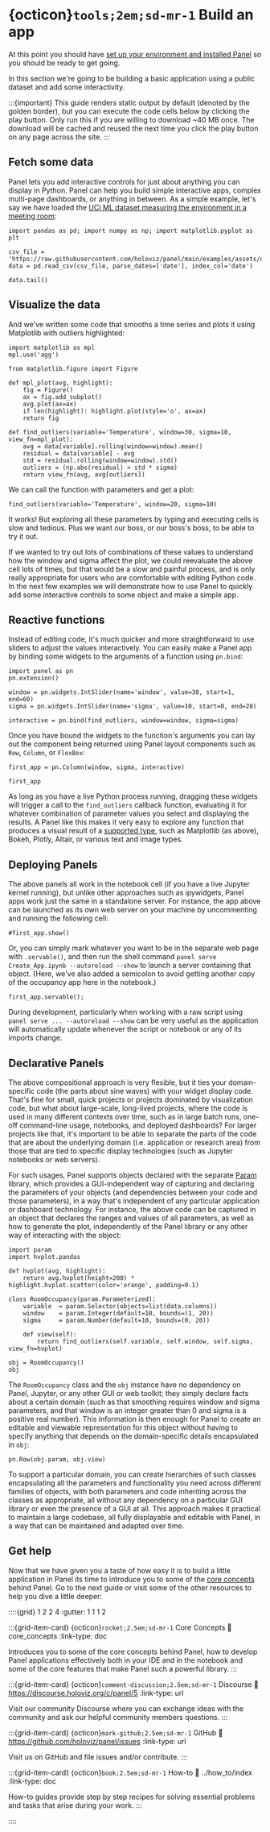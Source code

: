 # {octicon}`tools;2em;sd-mr-1` Build an app

At this point you should have [set up your environment and installed Panel](installation.md) so you should be ready to get going.

In this section we're going to be building a basic application using a public dataset and add some interactivity.

:::{important}
This guide renders static output by default (denoted by the golden border), but you can execute the code cells below by clicking the play button. Only run this if you are willing to download ~40 MB once. The download will be cached and reused the next time you click the play button on any page across the site.
:::

## Fetch some data

Panel lets you add interactive controls for just about anything you can display in Python. Panel can help you build simple interactive apps, complex multi-page dashboards, or anything in between. As a simple example, let's say we have loaded the [UCI ML dataset measuring the environment in a meeting room](http://archive.ics.uci.edu/ml/datasets/Occupancy+Detection+):


```{pyodide}
import pandas as pd; import numpy as np; import matplotlib.pyplot as plt

csv_file = 'https://raw.githubusercontent.com/holoviz/panel/main/examples/assets/occupancy.csv'
data = pd.read_csv(csv_file, parse_dates=['date'], index_col='date')

data.tail()
```

## Visualize the data

And we've written some code that smooths a time series and plots it using Matplotlib with outliers highlighted:


```{pyodide}
import matplotlib as mpl
mpl.use('agg')

from matplotlib.figure import Figure

def mpl_plot(avg, highlight):
    fig = Figure()
    ax = fig.add_subplot()
    avg.plot(ax=ax)
    if len(highlight): highlight.plot(style='o', ax=ax)
    return fig

def find_outliers(variable='Temperature', window=30, sigma=10, view_fn=mpl_plot):
    avg = data[variable].rolling(window=window).mean()
    residual = data[variable] - avg
    std = residual.rolling(window=window).std()
    outliers = (np.abs(residual) > std * sigma)
    return view_fn(avg, avg[outliers])
```

We can call the function with parameters and get a plot:

```{pyodide}
find_outliers(variable='Temperature', window=20, sigma=10)
```

It works! But exploring all these parameters by typing and executing cells is slow and tedious. Plus we want our boss, or our boss's boss, to be able to try it out.

If we wanted to try out lots of combinations of these values to understand how the window and sigma affect the plot, we could reevaluate the above cell lots of times, but that would be a slow and painful process, and is only really appropriate for users who are comfortable with editing Python code. In the next few examples we will demonstrate how to use Panel to quickly add some interactive controls to some object and make a simple app.

## Reactive functions

Instead of editing code, it's much quicker and more straightforward to use sliders to adjust the values interactively. You can easily make a Panel app by binding some widgets to the arguments of a function using `pn.bind`:


```{pyodide}
import panel as pn
pn.extension()

window = pn.widgets.IntSlider(name='window', value=30, start=1, end=60)
sigma = pn.widgets.IntSlider(name='sigma', value=10, start=0, end=20)

interactive = pn.bind(find_outliers, window=window, sigma=sigma)
```

Once you have bound the widgets to the function's arguments you can lay out the component being returned using Panel layout components such as `Row`, `Column`, or `FlexBox`:


```{pyodide}
first_app = pn.Column(window, sigma, interactive)

first_app
```

As long as you have a live Python process running, dragging these widgets will trigger a call to the `find_outliers` callback function, evaluating it for whatever combination of parameter values you select and displaying the results. A Panel like this makes it very easy to explore any function that produces a visual result of a [supported type](https://github.com/pyviz/panel/issues/2), such as Matplotlib (as above), Bokeh, Plotly, Altair, or various text and image types.

## Deploying Panels

The above panels all work in the notebook cell (if you have a live Jupyter kernel running), but unlike other approaches such as ipywidgets, Panel apps work just the same in a standalone server. For instance, the app above can be launched as its own web server on your machine by uncommenting and running the following cell:


```{pyodide}
#first_app.show()
```

Or, you can simply mark whatever you want to be in the separate web page with `.servable()`, and then run the shell command `panel serve Create_App.ipynb --autoreload --show` to launch a server containing that object. (Here, we've also added a semicolon to avoid getting another copy of the occupancy app here in the notebook.)


```{pyodide}
first_app.servable();
```

During development, particularly when working with a raw script using `panel serve ... --autoreload --show` can be very useful as the application will automatically update whenever the script or notebook or any of its imports change.

## Declarative Panels

The above compositional approach is very flexible, but it ties your domain-specific code (the parts about sine waves) with your widget display code. That's fine for small, quick projects or projects dominated by visualization code, but what about large-scale, long-lived projects, where the code is used in many different contexts over time, such as in large batch runs, one-off command-line usage, notebooks, and deployed dashboards?  For larger projects like that, it's important to be able to separate the parts of the code that are about the underlying domain (i.e. application or research area) from those that are tied to specific display technologies (such as Jupyter notebooks or web servers).

For such usages, Panel supports objects declared with the separate [Param](http://param.pyviz.org) library, which provides a GUI-independent way of capturing and declaring the parameters of your objects (and dependencies between your code and those parameters), in a way that's independent of any particular application or dashboard technology. For instance, the above code can be captured in an object that declares the ranges and values of all parameters, as well as how to generate the plot, independently of the Panel library or any other way of interacting with the object:


```{pyodide}
import param
import hvplot.pandas

def hvplot(avg, highlight):
    return avg.hvplot(height=200) * highlight.hvplot.scatter(color='orange', padding=0.1)

class RoomOccupancy(param.Parameterized):
    variable  = param.Selector(objects=list(data.columns))
    window    = param.Integer(default=10, bounds=(1, 20))
    sigma     = param.Number(default=10, bounds=(0, 20))

    def view(self):
        return find_outliers(self.variable, self.window, self.sigma, view_fn=hvplot)

obj = RoomOccupancy()
obj
```

The `RoomOccupancy` class and the `obj` instance have no dependency on Panel, Jupyter, or any other GUI or web toolkit; they simply declare facts about a certain domain (such as that smoothing requires window and sigma parameters, and that window is an integer greater than 0 and sigma is a positive real number).  This information is then enough for Panel to create an editable and viewable representation for this object without having to specify anything that depends on the domain-specific details encapsulated in `obj`:


```{pyodide}
pn.Row(obj.param, obj.view)
```

To support a particular domain, you can create hierarchies of such classes encapsulating all the parameters and functionality you need across different families of objects, with both parameters and code inheriting across the classes as appropriate, all without any dependency on a particular GUI library or even the presence of a GUI at all.  This approach makes it practical to maintain a large codebase, all fully displayable and editable with Panel, in a way that can be maintained and adapted over time.

## Get help

Now that we have given you a taste of how easy it is to build a little application in Panel its time to introduce you to some of the [core concepts](core_concepts.md) behind Panel. Go to the next guide or visit some of the other resources to help you dive a little deeper:

::::{grid} 1 2 2 4
:gutter: 1 1 1 2

:::{grid-item-card} {octicon}`rocket;2.5em;sd-mr-1` Core Concepts
:link: core_concepts
:link-type: doc

Introduces you to some of the core concepts behind Panel, how to develop Panel applications effectively both in your IDE and in the notebook and some of the core features that make Panel such a powerful library.
:::

:::{grid-item-card} {octicon}`comment-discussion;2.5em;sd-mr-1` Discourse
:link: https://discourse.holoviz.org/c/panel/5
:link-type: url

Visit our community Discourse where you can exchange ideas with the community and ask our helpful community members questions.
:::

:::{grid-item-card} {octicon}`mark-github;2.5em;sd-mr-1` GitHub
:link: https://github.com/holoviz/panel/issues
:link-type: url

Visit us on GitHub and file issues and/or contribute.
:::

:::{grid-item-card} {octicon}`book;2.5em;sd-mr-1` How-to
:link: ../how_to/index
:link-type: doc

How-to guides provide step by step recipes for solving essential problems and tasks that arise during your work.
:::

::::
